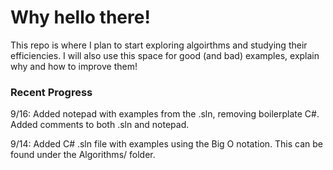# Why hello there!

This repo is where I plan to start exploring algoirthms and studying their efficiencies. I will also use this space for good (and bad) examples, explain why and how to improve them!

### Recent Progress
9/16: Added notepad with examples from the .sln, removing boilerplate C#. Added comments to both .sln and notepad.

9/14: Added C# .sln file with examples using the Big O notation. This can be found under the Algorithms/ folder.
